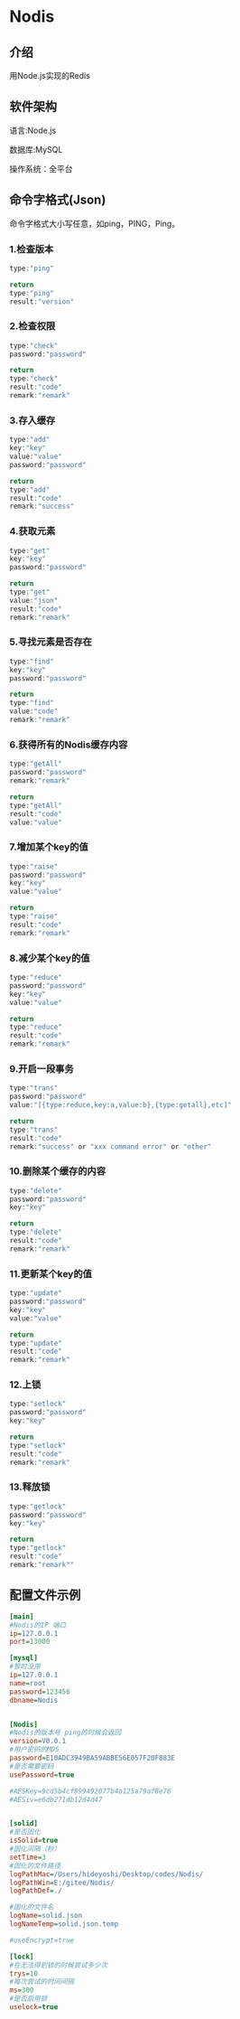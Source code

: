 # Nodis

## 介绍
用Node.js实现的Redis

## 软件架构
语言:Node.js

数据库:MySQL

操作系统：全平台



## 命令字格式(Json)

命令字格式大小写任意，如ping，PING，Ping。

### 1.检查版本 

```js
type:"ping"
```

```js
return
type:"ping"
result:"version"
```

### 2.检查权限

```js
type:"check"
password:"password"
```

```js
return
type:"check"
result:"code"
remark:"remark"
```

### 3.存入缓存

```js
type:"add"
key:"key"       
value:"value"
password:"password"
```

```js
return
type:"add"
result:"code"
remark:"success"
```

### 4.获取元素

```js
type:"get"
key:"key"
password:"password"
```

```js
return 
type:"get"
value:"json"
result:"code"
remark:"remark"
```

### 5.寻找元素是否存在

```js
type:"find"
key:"key"
password:"password"
```

```js
return
type:"find"
value:"code"
remark:"remark"
```


### 6.获得所有的Nodis缓存内容
```js
type:"getAll"
password:"password"
remark:"remark"
```

```js
return
type:"getAll"
result:"code"
value:"value"
```


### 7.增加某个key的值

```js
type:"raise"
password:"password"
key:"key"
value:"value"
```

```js
return
type:"raise"
result:"code"
remark:"remark"
```


### 8.减少某个key的值

```js
type:"reduce"
password:"password"
key:"key"
value:"value"
```

```js
return
type:"reduce"
result:"code"
remark:"remark"
```

### 9.开启一段事务
```js
type:"trans"
password:"password"
value:"[{type:reduce,key:a,value:b},{type:getall},etc]"
```

```js
return 
type:"trans"
result:"code"
remark:"success" or "xxx command error" or "other"
```
### 10.删除某个缓存的内容
```js
type:"delete"
password:"password"
key:"key"
```

```js
return
type:"delete"
result:"code"
remark:"remark"
```

### 11.更新某个key的值
```js
type:"update"
password:"password"
key:"key"
value:"value"
```
```js 
return
type:"update"
result:"code"
remark:"remark"
```

### 12.上锁
```js
type:"setlock"
password:"password"
key:"key"
```
```js
return 
type:"setlock"
result:"code"
remark:"remark"
```

### 13.释放锁
```js
type:"getlock"
password:"password"
key:"key"
```

```js
return
type:"getlock"
result:"code"
remark:"remark""
```

## 配置文件示例

```ini
[main]
#Nodis的IP 端口
ip=127.0.0.1
port=13000

[mysql]
#暂时没用
ip=127.0.0.1
name=root
password=123456
dbname=Nodis


[Nodis]
#Nodis的版本号 ping的时候会返回
version=V0.0.1
#用户密码的MD5
password=E10ADC3949BA59ABBE56E057F20F883E
#是否需要密码
usePassword=true

#AESKey=9cd5b4cf899492077b4a125a79af8e76
#AESiv=e6db271db12d4d47


[solid]
#是否固化
isSolid=true
#固化间隔（秒）
setTime=3
#固化的文件路径
logPathMac=/Users/hideyoshi/Desktop/codes/Nodis/
logPathWin=E:/gitee/Nodis/
logPathDef=./

#固化的文件名
logName=solid.json
logNameTemp=solid.json.temp

#useEncrypt=true

[lock]
#在无法得到锁的时候尝试多少次
trys=10
#每次尝试的时间间隔
ms=300
#是否启用锁
uselock=true
```